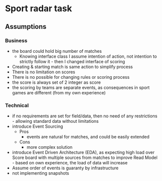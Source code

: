 # Sport radar task

## Assumptions

### Business

* the board could hold big number of matches
  * Knowing interface class I assume intention of action, not intention to strictly follow it - then I changed interface of scoring
* Creating & starting match is same action to simplify process
* There is no limitation on scores
* There is no possible for changing rules or scoring process
* the score is always set of 2 integer as score
* the scoring by teams are separate events, as consequences in sport games are different (from my own experience)

### Technical

* if no requirements are set for field/data, then no need of any restrictions - allowing standard data without
  limitations
* introduce Event Sourcing
    * Pros
      * events are natural for matches, and could be easily extended 
    * Cons
        * more complex solution
* introduce Event Driven Architecture (EDA), as expecting high load over Score board with multiple sources from matches
  to improve Read Model - based on own experience, the load of data will increase
* Assume order of events is guaranty by infrastructure
* not implementing snapshots